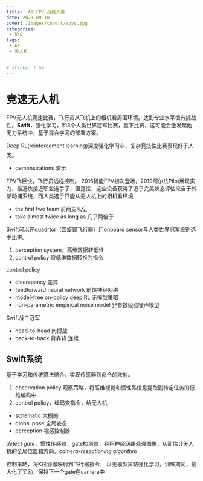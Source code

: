 ```yaml
---
title:  AI FPV 战胜人类
date: 2023-09-10
cover: /images/covers/soyo.jpg
categories:
 - 论文
tags:
 - AI
 - 无人机


# sticky: true
---
```


<!-- more -->

# 竞速无人机
FPV无人机竞速比赛，飞行员从飞机上的相机看周围环境。达到专业水平很有挑战性。**Swift**，强化学习，和3个人类世界冠军比赛，赢下比赛，这可能会激发起他无力系统中，基于混合学习的部署方案。

Deep RL(reinforcement learning)深度强化学习👍，复杂竞技性比赛表现好于人类。

- demonstrations 演示

FPV飞巨快，飞行员远程控制。 2016智能FPV初次登场，2019阿尔法Pilot展现实力，最近快接近职业选手了，但是馁，这些设备获得了近乎完美状态评估来自于外部动捕系统，而人类选手只能从无人机上的相机看环境

- the first two team 前两支队伍
- take almost twice as long as 几乎两倍于

Swift可以在quadrtor（四旋翼飞行器）用onboard sensor与人类世界冠军级别选手比拼。

1. perception system，高维数据转低维
2. control policy 将低维数据转换为指令

control policy 

- discrepancy 差异
- feedforward neural network 前馈神经网络
- model-free on-policy deep RL 无模型策略
- non-parametric empirical noise model 非参数经验噪声模型

 Swift战三冠军

- head-to-head 肉搏战
- back-to-back 背靠背 连续

## Swift系统

基于学习和传统算法结合，实现传感器到命令的映射。

1. observation policy 观察策略，将高维视觉和惯性系信息提取到特定任务的低维编码中
2. control policy，编码变指令，给无人机

- schematic 大概的
- global pose 全局姿态
- perception 视感控制器


*detect gate*，惯性传感器，gate检测器，卷积神经网络处理图像，从而估计无人机的全局位置和方向。*camera-resectioning algorithm*

控制策略，将K过滤器映射到飞行器指令， 以无模型策略强化学习，训练期间，最大化了奖励，保持下一个gate在camera中














